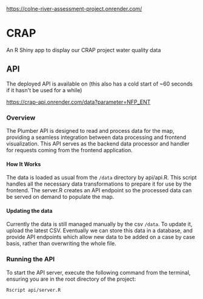 https://colne-river-assessment-project.onrender.com/

# CRAP

An R Shiny app to display our CRAP project water quality data

## API

The deployed API is available on (this also has a cold start of ~60 seconds if it hasn't be used for a while)

https://crap-api.onrender.com/data?parameter=NFP_ENT

### Overview
The Plumber API is designed to read and process data for the map, providing a seamless integration between data processing and frontend visualization. This API serves as the backend data processor and handler for requests coming from the frontend application.

#### How It Works

The data is loaded as usual from the `/data` directory by api/api.R. This script handles all the necessary data transformations to prepare it for use by the frontend. The server.R creates an API endpoint so the processed data can be served on demand to populate the map.

#### Updating the data

Currently the data is still managed manually by the csv `/data`. To update it, upload the latest CSV. Eventually we can store this data in a database, and provide API endpoints which allow new data to be added on a case by case basis, rather than overwriting the whole file.

### Running the API

To start the API server, execute the following command from the terminal, ensuring you are in the root directory of the project:

`Rscript api/server.R`
